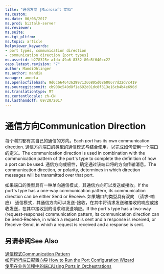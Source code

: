 ```yaml
---
title: "通信方向 |Microsoft 文档"
ms.custom: 
ms.date: 06/08/2017
ms.prod: biztalk-server
ms.reviewer: 
ms.suite: 
ms.tgt_pltfrm: 
ms.topic: article
helpviewer_keywords:
- port types, communication direction
- communication direction [port types]
ms.assetid: b278325e-a1da-49a6-8332-80a5f640cc22
caps.latest.revision: "7"
author: MandiOhlinger
ms.author: mandia
manager: anneta
ms.openlocfilehash: 9d6c664643629971366805d08600677d22d7c419
ms.sourcegitcommit: cb908c540d8f1a692d01dc8f313e16cb4b4e696d
ms.translationtype: MT
ms.contentlocale: zh-CN
ms.lasthandoff: 09/20/2017
---
```

# <a name="communication-direction"></a><span data-ttu-id="c7d27-102">通信方向</span><span class="sxs-lookup"><span data-stu-id="c7d27-102">Communication Direction</span></span>
<span data-ttu-id="c7d27-103">每个*端口*都有其自己的通信的方向。</span><span class="sxs-lookup"><span data-stu-id="c7d27-103">Each *port* has its own communication direction.</span></span> <span data-ttu-id="c7d27-104">通信方向端口的类型的通信模式与结合使用，以完成如何使用一个端口的定义。</span><span class="sxs-lookup"><span data-stu-id="c7d27-104">The communication direction is used in combination with the communication pattern of the port's type to complete the definition of how a port can be used.</span></span> <span data-ttu-id="c7d27-105">通信方向或极性，确定通过该端口将的方向传输消息。</span><span class="sxs-lookup"><span data-stu-id="c7d27-105">The communication direction, or polarity, determines in which direction messages will be transmitted over that port.</span></span>  
  
 <span data-ttu-id="c7d27-106">如果端口的类型具有一种单向通信模式，其通信方向可以发送或接收。</span><span class="sxs-lookup"><span data-stu-id="c7d27-106">If the port's type has a one-way communication pattern, its communication direction can be either Send or Receive.</span></span> <span data-ttu-id="c7d27-107">如果端口的类型具有双向 （请求-响应） 通信模式，其通信方向可以发送-接收，在其中将请求发送和接收的响应或接收发送，在其中接收到的请求和发送响应。</span><span class="sxs-lookup"><span data-stu-id="c7d27-107">If the port's type has a two-way (request-response) communication pattern, its communication direction can be Send-Receive, in which a request is sent and a response is received, or Receive-Send, in which a request is received and a response is sent.</span></span>  
  
## <a name="see-also"></a><span data-ttu-id="c7d27-108">另请参阅</span><span class="sxs-lookup"><span data-stu-id="c7d27-108">See Also</span></span>  
 [<span data-ttu-id="c7d27-109">通信模式</span><span class="sxs-lookup"><span data-stu-id="c7d27-109">Communication Pattern</span></span>](../core/communication-pattern.md)  
 <span data-ttu-id="c7d27-110">[如何运行端口配置向导](../core/how-to-run-the-port-configuration-wizard.md) </span><span class="sxs-lookup"><span data-stu-id="c7d27-110">[How to Run the Port Configuration Wizard](../core/how-to-run-the-port-configuration-wizard.md) </span></span>  
 [<span data-ttu-id="c7d27-111">使用在业务流程中的端口</span><span class="sxs-lookup"><span data-stu-id="c7d27-111">Using Ports in Orchestrations</span></span>](../core/using-ports-in-orchestrations.md)